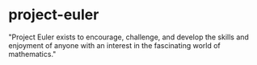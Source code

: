 # project-euler
"Project Euler exists to encourage, challenge, and develop the skills and enjoyment of anyone with an interest in the fascinating world of mathematics."
